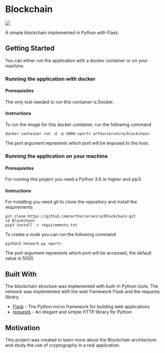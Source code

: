 # Blockchain

<a target="_blank" href="https://www.python.org/downloads/" title="Python version"><img src="https://img.shields.io/badge/python-%3E=_3.6-green.svg"></a>

A simple blockchain implemented in Python with Flask.

## Getting Started

You can either run the application with a docker container or on your machine.

### Running the application with docker

#### Prerequisites

The only tool needed to run this container is Docker.

#### Instructions

To run the image for this docker container, run the following command

```
docker container run -d -p 5000:<port> arthurcerveira/blockchain
```

The port argument represents which port will be exposed to the host.

### Running the application on your machine

#### Prerequisites

For running this project you need a Python 3.6 or higher and pip3.

#### Instructions

For installing you need git to clone the repository and install the requirements

```
git clone https://github.com/arthurcerveira/Blockchain.git
cd Blockchain
pip3 install -r requirements.txt
```

To create a node you can run the following command

```
python3 network.py <port>
```

The port argument represents which port will be accessed, the default value is 5000.

## Built With

The blockchain structure was implemented with built-in Python tools. The network was implemented with the web framework Flask and the requests library.

- [Flask](https://palletsprojects.com/p/flask/) - The Python micro framework for building web applications
- [requests](https://pypi.org/project/requests/) - An elegant and simple HTTP library for Python

## Motivation

This project was created to learn more about the Blockchain architecture and study the use of cryptography in a real application.
